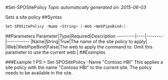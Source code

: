 #Set-SPOSitePolicy
*Topic automatically generated on: 2015-06-03*

Sets a site policy
##Syntax
```powershell
Set-SPOSitePolicy -Name <String> [-Web <WebPipeBind>]
```


##Parameters
Parameter|Type|Required|Description
---------|----|--------|-----------
|Name|String|True|The name of the site policy to apply|
|Web|WebPipeBind|False|The web to apply the command to. Omit this parameter to use the current web.|
##Examples

###Example 1
    PS:> Set-SPOSitePolicy -Name "Contoso HBI"
This applies a site policy with the name "Contoso HBI" to the current site. The policy needs to be available in the site.
<!-- Ref: 147B898C7DBB475910D0C13F064D069E -->